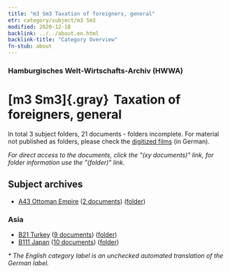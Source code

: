 ```yaml
---
title: "m3 Sm3 Taxation of foreigners, general"
etr: category/subject/m3 Sm3
modified: 2020-12-18
backlink: ../../about.en.html
backlink-title: "Category Overview"
fn-stub: about
---
```


### Hamburgisches Welt-Wirtschafts-Archiv (HWWA)
# [m3 Sm3]{.gray}&#8201; Taxation of foreigners, general&#160; 





In total 3 subject folders, 21 documents - folders incomplete.
For material not published as folders, please check the [digitized films](/film/h1_sh) (in German).

_For direct access to the documents, click the "(xy documents)" link, for folder information use the "(folder)" link._

## Subject archives


- [A43 Ottoman Empire](../../../geo/about.en.html#A43) (<a href="https://dfg-viewer.de/show/?tx_dlf[id]=https://pm20.zbw.eu/mets/sh/1410xx/141034/1448xx/144871/public.mets.en.xml" target="_blank">2 documents</a>) ([folder](http://purl.org/pressemappe20/folder/sh/141034,144871))

### Asia

- [B21 Turkey](../../../geo/about.en.html#B21) (<a href="https://dfg-viewer.de/show/?tx_dlf[id]=https://pm20.zbw.eu/mets/sh/1411xx/141111/1448xx/144871/public.mets.en.xml" target="_blank">9 documents</a>) ([folder](http://purl.org/pressemappe20/folder/sh/141111,144871))
- [B111 Japan](../../../geo/about.en.html#B111) (<a href="https://dfg-viewer.de/show/?tx_dlf[id]=https://pm20.zbw.eu/mets/sh/1412xx/141272/1448xx/144871/public.mets.en.xml" target="_blank">10 documents</a>) ([folder](http://purl.org/pressemappe20/folder/sh/141272,144871))


_* The English category label is an unchecked automated translation of the German label._

